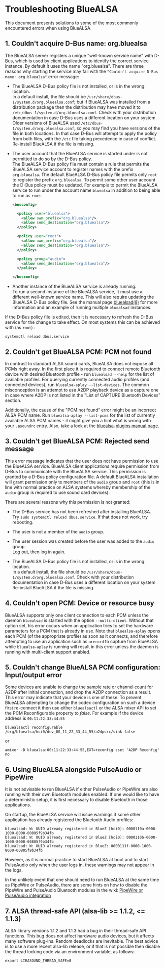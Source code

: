 # Troubleshooting BlueALSA

This document presents solutions to some of the most commonly encountered
errors when using BlueALSA.

## 1. Couldn't acquire D-Bus name: org.bluealsa

The BlueALSA server registers a unique "well-known service name" with D-Bus,
which is used by client applications to identify the correct service instance.
By default it uses the name "org.bluealsa". There are three reasons why
starting the service may fail with the
`"Couldn't acquire D-Bus name: org.bluealsa"` error message:

- The BlueALSA D-Bus policy file is not installed, or is in the wrong
location.\
In a default install, the file should be
`/usr/share/dbus-1/system.d/org.bluealsa.conf`; but if BlueALSA was installed
from a distribution package then the distribution may have moved it to
`/etc/dbus-1/system.d/org.bluealsa.conf`. Check with your distribution
documentation in case D-Bus uses a different location on your system. Older
versions of BlueALSA used `/etc/dbus-1/system.d/org.bluealsa.conf`, so you may
find you have versions of the file in both locations. In that case D-Bus will
attempt to apply the policy from both files, with the `/etc` file taking
precedence in case of conflict.
Re-install BlueALSA if the file is missing.

- The user account that the BlueALSA service is started under is not
permitted to do so by the D-Bus policy.\
The BlueALSA D-Bus policy file must contain a rule that permits the BlueALSA
service account to register names with the prefix `org.bluealsa`. The default
BlueALSA D-Bus policy file permits only `root` to register the prefix
`org.bluealsa`. To permit some other user account the D-Bus policy must be
updated. For example to permit the BlueALSA service to run under the account
name `bluealsa` in addition to being able to run as `root`:

   ```xml
   <busconfig>

     <policy user="bluealsa">
       <allow own_prefix="org.bluealsa"/>
       <allow send_destination="org.bluealsa"/>
     </policy>

     <policy user="root">
       <allow own_prefix="org.bluealsa"/>
       <allow send_destination="org.bluealsa"/>
     </policy>

     <policy group="audio">
       <allow send_destination="org.bluealsa"/>
     </policy>

   </busconfig>
   ```

- Another instance of the BlueALSA service is already running.\
To run a second instance of the BlueALSA service, it must use a different
well-known service name. This will also require updating the BlueALSA D-Bus
policy file. See the manual page [bluealsad(8)][] for more information and an
example of running multiple `bluealsad` instances.

If the D-Bus policy file is edited, then it is necessary to refresh the D-Bus
service for the change to take effect. On most systems this can be achieved
with (as `root`) :

```console
systemctl reload dbus.service
```

[bluealsad(8)]: doc/bluealsad.8.rst

## 2. Couldn't get BlueALSA PCM: PCM not found

In contrast to standard ALSA sound cards, BlueALSA does not expose all PCMs
right away. In the first place it is required to connect remote Bluetooth
device with desired Bluetooth profile - run `bluealsad --help` for the list
of available profiles. For querying currently connected audio profiles (and
connected devices), run `bluealsa-aplay --list-devices`. The common
misconception is an attempt to use A2DP playback device as a capture one in
case where A2DP is not listed in the "List of CAPTURE Bluetooth Devices"
section.

Additionally, the cause of the "PCM not found" error might be an incorrect
ALSA PCM name. Run `bluealsa-aplay --list-pcms` for the list of currently
available ALSA PCM names - it might give you a hint what is wrong with your
`.asoundrc` entry. Also, take a look at the [bluealsa-plugins manual
page](doc/bluealsa-plugins.7.rst).

## 3. Couldn't get BlueALSA PCM: Rejected send message

This error message indicates that the user does not have permission to use
the BlueALSA service. BlueALSA client applications require permission from
D-Bus to communicate with the BlueALSA service. This permission is granted
by a D-Bus policy configuration file. A default BlueALSA installation will
grant permission only to members of the `audio` group and `root` (this is in
line with normal practice on ALSA systems whereby membership of the `audio`
group is required to use sound card devices).

There are several reasons why this permission is not granted:

- The D-Bus service has not been refreshed after installing BlueALSA.\
Try `sudo systemctl reload dbus.service`. If that does not work, try
rebooting.

- The user is not a member of the `audio` group.

- The user session was created before the user was added to the `audio`
 group.\
Log out, then log in again.

- The BlueALSA D-Bus policy file is not installed, or is in the wrong
location.\
In a default install, the file should be
`/usr/share/dbus-1/system.d/org.bluealsa.conf`. Check with your distribution
documentation in case D-Bus uses a different location on your system.
Re-install BlueALSA if the file is missing.

## 4. Couldn't open PCM: Device or resource busy

BlueALSA supports only one client connection to each PCM unless the daemon
`bluealsad` is started with the option `--multi-client`. Without that option
set, his error occurs when an application tries to set the hardware parameters
for a PCM that is already in use.
Note that `bluealsa-aplay` opens each PCM (of the appropriate
profile) as soon as it connects, and therefore attempting to use an application
such as `arecord` to capture from BlueALSA while `bluealsa-aplay` is running
will result in this error unless the daemon is running with multi-client support
enabled.

## 5. Couldn't change BlueALSA PCM configuration: Input/output error

Some devices are unable to change the sample rate or channel count for A2DP
after initial connection, and drop the A2DP connection as a result. This error
may indicate that your device is one of these. To prevent BlueALSA attempting
to change the codec configuration on such a device first re-connect it then use
either `bluealsactl` or the ALSA mixer API to set the PCM Reconfigurable
property to *false*. For example if the device address is `00:11:22:33:44:55`

```console
bluealsactl reconfigurable /org/bluealsa/hci0/dev_00_11_22_33_44_55/a2dpsrc/sink false
```

or

```console
amixer -D bluealsa:00:11:22:33:44:55,EXT=reconfig sset 'A2DP Reconfig' no
```

## 6. Using BlueALSA alongside PulseAudio or PipeWire

It is not advisable to run BlueALSA if either PulseAudio or PipeWire are also
running with their own Bluetooth modules enabled. If one would like to have a
deterministic setup, it is first necessary to disable Bluetooth in those
applications.

On startup, the BlueALSA service will issue warnings if some other application
has already registered the Bluetooth Audio profiles:

```text
bluealsad: W: UUID already registered in BlueZ [hci0]: 0000110a-0000-1000-8000-00805f9b34fb
bluealsad: W: UUID already registered in BlueZ [hci0]: 0000110b-0000-1000-8000-00805f9b34fb
bluealsad: W: UUID already registered in BlueZ: 0000111f-0000-1000-8000-00805f9b34fb
```

However, as it is normal practice to start BlueALSA at boot and to start
PulseAudio only when the user logs in, these warnings may not appear in the
logs.

In the unlikely event that one should need to run BlueALSA at the same time as
PipeWire or PulseAudio, there are some hints on how to disable the PipeWire and
PulseAudio Bluetooth modules in the wiki: [PipeWire or PulseAudio integration][]

[PipeWire or PulseAudio integration]: https://github.com/arkq/bluez-alsa/wiki/PulseAudio-integration

## 7. ALSA thread-safe API (alsa-lib >= 1.1.2, <= 1.1.3)

ALSA library versions 1.1.2 and 1.1.3 had a bug in their thread-safe API
functions. This bug does not affect hardware audio devices, but it affects
many software plug-ins. Random deadlocks are inevitable. The best advice is
to use a more recent alsa-lib release, or if that is not possible then
disable the thread locking code via an environment variable, as follows:

```console
export LIBASOUND_THREAD_SAFE=0
```

<!-- markdownlint-configure-file { line_length: { code_blocks: false } } -->

